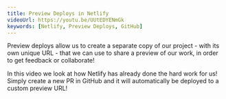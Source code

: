 ```yaml
---
title: Preview Deploys in Netlify
videoUrl: https://youtu.be/UUtEDYENmGk
keywords: [Netlify, Preview Deploys, GitHub]
---
```


Preview deploys allow us to create a separate copy of our project - with its own unique URL - that we can use to share a preview of our work, in order to get feedback or collaborate!

In this video we look at how Netlify has already done the hard work for us! Simply create a new PR in GitHub and it will automatically be deployed to a custom preview URL!

